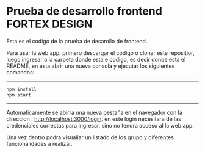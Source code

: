 # Prueba de desarrollo frontend FORTEX DESIGN

Esta es el codigo de la prueba de desarollo de frontend.

 Para usar la web app, primero descargar el codigo o clonar este repositior, luego ingresar a la carpeta donde esta e codigo, es decir donde esta el README, en esta abrir una nueva consola y ejecutar los siguientes comandos: 
 
 ---
 
 ``` bash
 npm install
 npm start
 ```

---
Automaticamente se abirra una nueva pestaña en el navegador con la direccion : [http://localhost:3000/login](http://localhost:3000/login).
en este login necesitara de las credenciales correctas para ingresar, sino no tendra acceso al la web app.


Una vez dentro podra visualiar un listado de los grupo y diferentes funcionalidades a realizar.

